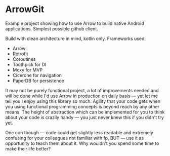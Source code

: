 ArrowGit
========

Example project showing how to use Arrow to build native Android applications. Simplest possible github client.

Build with clean architecture in mind, kotlin only. 
Frameworks used:
 - Arrow
 - Retrofit
 - Coroutines
 - Toothpick for DI
 - Moxy for MVP
 - Cicerone for navigation
 - PaperDB for persistence

It may not be purely functional project, a lot of improvements needed and will be done while I'd use Arrow in production on daily basis — yet let me tell you I enjoy using this library so much. Agility that your code gets when you using functional programming concepts is beyond reach by any other means. The height of abstraction which can be implemented for you to think about your code is crazily handy — you just never knew this if you didn't try yet. 

One con though — code could get slightly less readable and extremely confusing for your colleagues not familiar with fp, BUT — use it as opportunity to teach them about it. Why wouldn't you spend some time to make their life better?  
